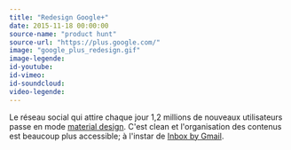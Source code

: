 ```yaml
---
title: "Redesign Google+"
date: 2015-11-18 00:00:00
source-name: "product hunt"
source-url: "https://plus.google.com/"
image: "google_plus_redesign.gif"
image-legende:
id-youtube:
id-vimeo:
id-soundcloud:
video-legende:
---
```


Le réseau social qui attire chaque jour 1,2 millions de nouveaux utilisateurs passe en mode [material design](/inspirations/ui-design/material-design/). C'est clean et l'organisation des contenus est beaucoup plus accessible; à l'instar de [Inbox by Gmail](https://www.google.com/inbox/).
